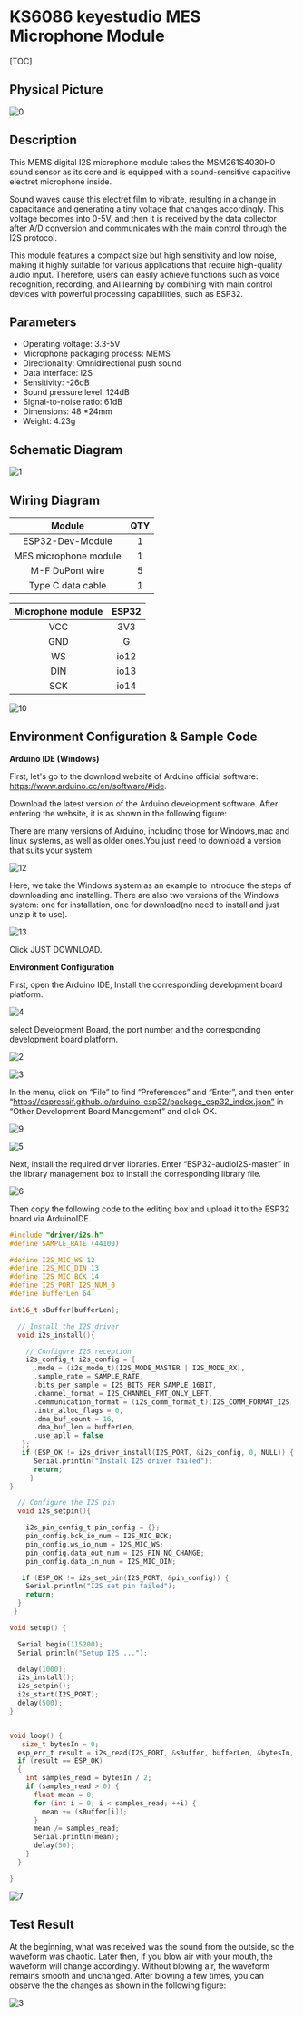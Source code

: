 # KS6086 keyestudio MES Microphone Module

[TOC]

## Physical Picture

![0](./media/0.png)

## Description

This MEMS digital I2S microphone module takes the MSM261S4030H0 sound sensor as its core and is equipped with a sound-sensitive capacitive electret microphone inside. 

Sound waves cause this electret film to vibrate, resulting in a change in capacitance and generating a tiny voltage that changes accordingly. This voltage becomes into 0-5V, and then it is received by the data collector after A/D conversion and communicates with the main control through the I2S protocol. 

This module features a compact size but high sensitivity and low noise, making it highly suitable for various applications that require high-quality audio input. Therefore, users can easily achieve functions such as voice recognition, recording, and AI learning by combining with main control devices with powerful processing capabilities, such as ESP32.

## Parameters

- Operating voltage: 3.3-5V
- Microphone packaging process: MEMS
- Directionality: Omnidirectional push sound
- Data interface: I2S
- Sensitivity: -26dB
- Sound pressure level: 124dB
- Signal-to-noise ratio: 61dB
- Dimensions: 48 *24mm
- Weight: 4.23g

## Schematic Diagram

![1](./media/1.png)

## Wiring Diagram

|      **Module**       | QTY  |
| :-------------------: | :--: |
|   ESP32-Dev-Module    |  1   |
| MES microphone module |  1   |
|    M-F DuPont wire    |  5   |
|   Type C data cable   |  1   |

| Microphone module | ESP32 |
| :---------------: | :---: |
|        VCC        |  3V3  |
|        GND        |   G   |
|        WS         | io12  |
|        DIN        | io13  |
|        SCK        | io14  |

![10](./media/10.png)

## Environment Configuration & Sample Code

**Arduino IDE (Windows)**

First, let's go to the download website of Arduino official software: https://www.arduino.cc/en/software/#ide.   

Download the latest version of the Arduino development software. After entering the website, it is as shown in the following figure:

There are many versions of Arduino, including those for Windows,mac and linux systems, as well as older ones.You just need to download a version that suits your system.

![12](./media/12.png)

Here, we take the Windows system as an example to introduce the steps of downloading and installing. There are also two versions of the Windows system: one for installation, one for download(no need to install and just unzip it to use).

![13](./media/13.png)

Click JUST DOWNLOAD.

**Environment Configuration**

First, open the Arduino IDE, Install the corresponding development board platform.

![4](./media/4.png)

select Development Board, the port number and the corresponding development board platform.

![2](./media/2.png)

![3](./media/3.png)

In the menu, click on “File” to find “Preferences” and “Enter”, and then enter “https://espressif.github.io/arduino-esp32/package_esp32_index.json” in “Other Development Board Management” and click OK.

![9](./media/9.png)

![5](./media/5.png)

Next, install the required driver libraries. Enter “ESP32-audioI2S-master” in the library management box to install the corresponding library file.

![6](./media/6.png)

Then copy the following code to the editing box and upload it to the ESP32 board via ArduinoIDE.

```c
#include "driver/i2s.h"
#define SAMPLE_RATE (44100)

#define I2S_MIC_WS 12
#define I2S_MIC_DIN 13
#define I2S_MIC_BCK 14
#define I2S_PORT I2S_NUM_0
#define bufferLen 64

int16_t sBuffer[bufferLen];

  // Install the I2S driver
  void i2s_install(){

    // Configure I2S reception
    i2s_config_t i2s_config = {
      .mode = (i2s_mode_t)(I2S_MODE_MASTER | I2S_MODE_RX),
      .sample_rate = SAMPLE_RATE,
      .bits_per_sample = I2S_BITS_PER_SAMPLE_16BIT,  
      .channel_format = I2S_CHANNEL_FMT_ONLY_LEFT,
      .communication_format = (i2s_comm_format_t)(I2S_COMM_FORMAT_I2S | I2S_COMM_FORMAT_I2S_MSB),
      .intr_alloc_flags = 0,
      .dma_buf_count = 16,
      .dma_buf_len = bufferLen,
      .use_apll = false      
   };
   if (ESP_OK != i2s_driver_install(I2S_PORT, &i2s_config, 0, NULL)) {
      Serial.println("Install I2S driver failed");
      return;
     }  
}

  // Configure the I2S pin
  void i2s_setpin(){

    i2s_pin_config_t pin_config = {};
    pin_config.bck_io_num = I2S_MIC_BCK;
    pin_config.ws_io_num = I2S_MIC_WS;
    pin_config.data_out_num = I2S_PIN_NO_CHANGE;
    pin_config.data_in_num = I2S_MIC_DIN;

   if (ESP_OK != i2s_set_pin(I2S_PORT, &pin_config)) {
    Serial.println("I2S set pin failed");
    return;
  }
 }

void setup() {

  Serial.begin(115200);
  Serial.println("Setup I2S ...");

  delay(1000);
  i2s_install();
  i2s_setpin();
  i2s_start(I2S_PORT);
  delay(500);  
}


void loop() {
   size_t bytesIn = 0;
  esp_err_t result = i2s_read(I2S_PORT, &sBuffer, bufferLen, &bytesIn, portMAX_DELAY);
  if (result == ESP_OK)
  {
    int samples_read = bytesIn / 2;
    if (samples_read > 0) {
      float mean = 0;
      for (int i = 0; i < samples_read; ++i) {
        mean += (sBuffer[i]);
      }
      mean /= samples_read;
      Serial.println(mean);
      delay(50);
    }
  }

}


```

![7](./media/7.png)

## Test Result

At the beginning, what was received was the sound from the outside, so the waveform was chaotic. Later then, if you blow air with your mouth, the waveform will change accordingly. Without blowing air, the waveform remains smooth and unchanged. After blowing a few times, you can observe the the changes as shown in the following figure:

![3](./media/3.gif)